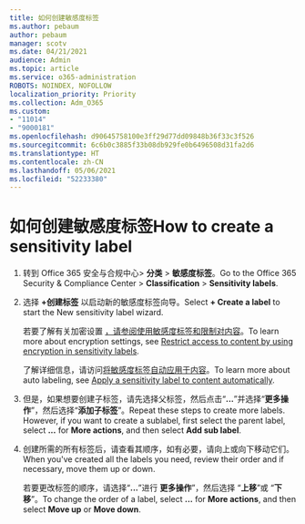 ```yaml
---
title: 如何创建敏感度标签
ms.author: pebaum
author: pebaum
manager: scotv
ms.date: 04/21/2021
audience: Admin
ms.topic: article
ms.service: o365-administration
ROBOTS: NOINDEX, NOFOLLOW
localization_priority: Priority
ms.collection: Adm_O365
ms.custom:
- "11014"
- "9000181"
ms.openlocfilehash: d90645758100e3ff29d77dd09848b36f33c3f526
ms.sourcegitcommit: 6c6b0c3885f33b08db929fe0b6496508d31fa2d6
ms.translationtype: HT
ms.contentlocale: zh-CN
ms.lasthandoff: 05/06/2021
ms.locfileid: "52233380"
---
```

# <a name="how-to-create-a-sensitivity-label"></a><span data-ttu-id="20e71-102">如何创建敏感度标签</span><span class="sxs-lookup"><span data-stu-id="20e71-102">How to create a sensitivity label</span></span>

1. <span data-ttu-id="20e71-103">转到 Office 365 安全与合规中心> **分类** > **敏感度标签**。</span><span class="sxs-lookup"><span data-stu-id="20e71-103">Go to the Office 365 Security & Compliance Center > **Classification** > **Sensitivity labels**.</span></span>

1. <span data-ttu-id="20e71-104">选择 **+创建标签** 以启动新的敏感度标签向导。</span><span class="sxs-lookup"><span data-stu-id="20e71-104">Select **+ Create a label** to start the New sensitivity label wizard.</span></span>

    <span data-ttu-id="20e71-105">若要了解有关加密设置 [，请参阅使用敏感度标签和限制对内容](https://go.microsoft.com/fwlink/?linkid=2106331)。</span><span class="sxs-lookup"><span data-stu-id="20e71-105">To learn more about encryption settings, see [Restrict access to content by using encryption in sensitivity labels](https://go.microsoft.com/fwlink/?linkid=2106331).</span></span>

    <span data-ttu-id="20e71-106">了解详细信息，请访问[将敏感度标签自动应用于内容](https://go.microsoft.com/fwlink/?linkid=2105837)。</span><span class="sxs-lookup"><span data-stu-id="20e71-106">To learn more about auto labeling, see [Apply a sensitivity label to content automatically](https://go.microsoft.com/fwlink/?linkid=2105837).</span></span>

1. <span data-ttu-id="20e71-p101">但是，如果想要创建子标签，请先选择父标签，然后点击“**...**”并选择“**更多操作**”，然后选择“**添加子标签**”。</span><span class="sxs-lookup"><span data-stu-id="20e71-p101">Repeat these steps to create more labels. However, if you want to create a sublabel, first select the parent label, select **...** for **More actions**, and then select **Add sub label**.</span></span>

1. <span data-ttu-id="20e71-109">创建所需的所有标签后，请查看其顺序，如有必要，请向上或向下移动它们。</span><span class="sxs-lookup"><span data-stu-id="20e71-109">When you've created all the labels you need, review their order and if necessary, move them up or down.</span></span> 
    
    <span data-ttu-id="20e71-110">若要更改标签的顺序，请选择“**...**”进行 **更多操作**”，然后选择 “**上移**”或 “**下移**”。</span><span class="sxs-lookup"><span data-stu-id="20e71-110">To change the order of a label, select **...** for **More actions**, and then select **Move up** or **Move down**.</span></span>
